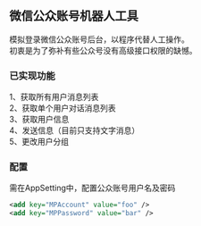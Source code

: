 微信公众账号机器人工具
------

模拟登录微信公众账号后台，以程序代替人工操作。<br />
初衷是为了弥补有些公众号没有高级接口权限的缺憾。

### 已实现功能
1、获取所有用户消息列表<br />
2、获取单个用户对话消息列表<br />
3、获取用户信息<br />
4、发送信息（目前只支持文字消息）<br />
5、更改用户分组<br />

### 配置

需在AppSetting中，配置公众账号用户名及密码
```xml
<add key="MPAccount" value="foo" />
<add key="MPPassword" value="bar" />
```

